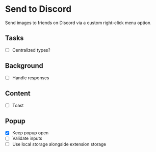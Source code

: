 # Send to Discord

Send images to friends on Discord via a custom right-click menu option.

## Tasks

- [ ] Centralized types?

## Background

- [ ] Handle responses

## Content

- [ ] Toast

## Popup

- [x] Keep popup open
- [ ] Validate inputs
- [ ] Use local storage alongside extension storage